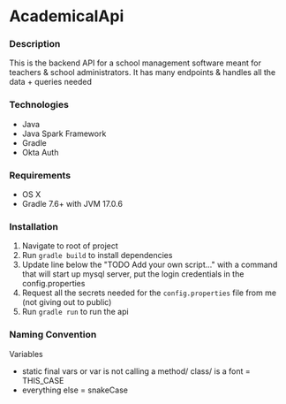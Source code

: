 # AcademicalApi

### Description
This is the backend API for a school management software meant for teachers & school administrators. It has many endpoints & handles all the data + queries needed

### Technologies
- Java
- Java Spark Framework
- Gradle
- Okta Auth

### Requirements
- OS X
- Gradle 7.6+ with JVM 17.0.6

### Installation
1. Navigate to root of project
2. Run `gradle build` to install dependencies
3. Update line below the "TODO Add your own script..." with a command that will start up mysql server, put the login credentials in the config.properties
4. Request all the secrets needed for the `config.properties` file from me (not giving out to public)
5. Run `gradle run` to run the api

### Naming Convention
Variables
- static final vars or var is not calling a method/ class/ is a font = THIS_CASE
- everything else = snakeCase